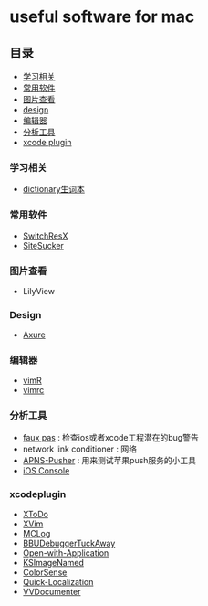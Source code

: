 useful software for mac
===================
 
## 目录
 
* [学习相关](#学习相关)
* [常用软件](#常用软件)
* [图片查看](#图片查看)
* [design](#design)
* [编辑器](#编辑器)
* [分析工具](#分析工具)
* [xcode plugin](#xcodeplugin)
 
 
### 学习相关
 
* [dictionary生词本](https://github.com/pooriaazimi/BetterDictionary)
 
### 常用软件
 
* [SwitchResX](http://www.madrau.com/)
* [SiteSucker](http://www.sitesucker.us/ios/ios.html)
 
### 图片查看 
 
* LilyView
 
### Design
* [Axure](http://www.axure.com/)

### 编辑器
 
* [vimR](https://github.com/qvacua/vimr)
* [vimrc](https://github.com/amix/vimrc)
 
 
### 分析工具
 
* [faux pas](http://fauxpasapp.com/) : 检查ios或者xcode工程潜在的bug警告
* network link conditioner : 网络
* [APNS-Pusher](https://github.com/blommegard/APNS-Pusher) : 用来测试苹果push服务的小工具
* [iOS Console](http://support.omnigroup.com/ios-console-log) 
 
### xcodeplugin
 
* [XToDo](https://github.com/trawor/XToDo)
* [XVim](https://github.com/JugglerShu/XVim)
* [MCLog](https://github.com/yuhua-chen/MCLog)
* [BBUDebuggerTuckAway](https://github.com/neonichu/BBUDebuggerTuckAway)
* [Open-with-Application](https://github.com/inquisitiveSoft/Open-with-Application)
* [KSImageNamed](https://github.com/ksuther/KSImageNamed-Xcode)
* [ColorSense](https://github.com/omz/ColorSense-for-Xcode)
* [Quick-Localization](https://github.com/nanaimostudio/Xcode-Quick-Localization)
* [VVDocumenter](https://github.com/onevcat/VVDocumenter-Xcode)
